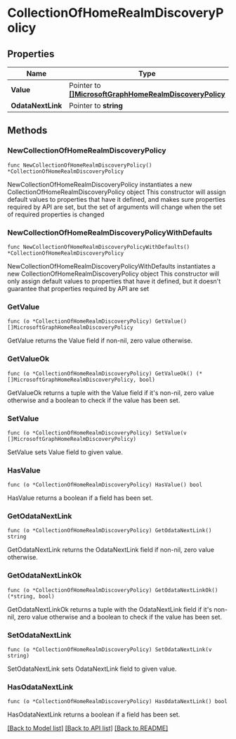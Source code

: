 # CollectionOfHomeRealmDiscoveryPolicy

## Properties

Name | Type | Description | Notes
------------ | ------------- | ------------- | -------------
**Value** | Pointer to [**[]MicrosoftGraphHomeRealmDiscoveryPolicy**](MicrosoftGraphHomeRealmDiscoveryPolicy.md) |  | [optional] 
**OdataNextLink** | Pointer to **string** |  | [optional] 

## Methods

### NewCollectionOfHomeRealmDiscoveryPolicy

`func NewCollectionOfHomeRealmDiscoveryPolicy() *CollectionOfHomeRealmDiscoveryPolicy`

NewCollectionOfHomeRealmDiscoveryPolicy instantiates a new CollectionOfHomeRealmDiscoveryPolicy object
This constructor will assign default values to properties that have it defined,
and makes sure properties required by API are set, but the set of arguments
will change when the set of required properties is changed

### NewCollectionOfHomeRealmDiscoveryPolicyWithDefaults

`func NewCollectionOfHomeRealmDiscoveryPolicyWithDefaults() *CollectionOfHomeRealmDiscoveryPolicy`

NewCollectionOfHomeRealmDiscoveryPolicyWithDefaults instantiates a new CollectionOfHomeRealmDiscoveryPolicy object
This constructor will only assign default values to properties that have it defined,
but it doesn't guarantee that properties required by API are set

### GetValue

`func (o *CollectionOfHomeRealmDiscoveryPolicy) GetValue() []MicrosoftGraphHomeRealmDiscoveryPolicy`

GetValue returns the Value field if non-nil, zero value otherwise.

### GetValueOk

`func (o *CollectionOfHomeRealmDiscoveryPolicy) GetValueOk() (*[]MicrosoftGraphHomeRealmDiscoveryPolicy, bool)`

GetValueOk returns a tuple with the Value field if it's non-nil, zero value otherwise
and a boolean to check if the value has been set.

### SetValue

`func (o *CollectionOfHomeRealmDiscoveryPolicy) SetValue(v []MicrosoftGraphHomeRealmDiscoveryPolicy)`

SetValue sets Value field to given value.

### HasValue

`func (o *CollectionOfHomeRealmDiscoveryPolicy) HasValue() bool`

HasValue returns a boolean if a field has been set.

### GetOdataNextLink

`func (o *CollectionOfHomeRealmDiscoveryPolicy) GetOdataNextLink() string`

GetOdataNextLink returns the OdataNextLink field if non-nil, zero value otherwise.

### GetOdataNextLinkOk

`func (o *CollectionOfHomeRealmDiscoveryPolicy) GetOdataNextLinkOk() (*string, bool)`

GetOdataNextLinkOk returns a tuple with the OdataNextLink field if it's non-nil, zero value otherwise
and a boolean to check if the value has been set.

### SetOdataNextLink

`func (o *CollectionOfHomeRealmDiscoveryPolicy) SetOdataNextLink(v string)`

SetOdataNextLink sets OdataNextLink field to given value.

### HasOdataNextLink

`func (o *CollectionOfHomeRealmDiscoveryPolicy) HasOdataNextLink() bool`

HasOdataNextLink returns a boolean if a field has been set.


[[Back to Model list]](../README.md#documentation-for-models) [[Back to API list]](../README.md#documentation-for-api-endpoints) [[Back to README]](../README.md)


